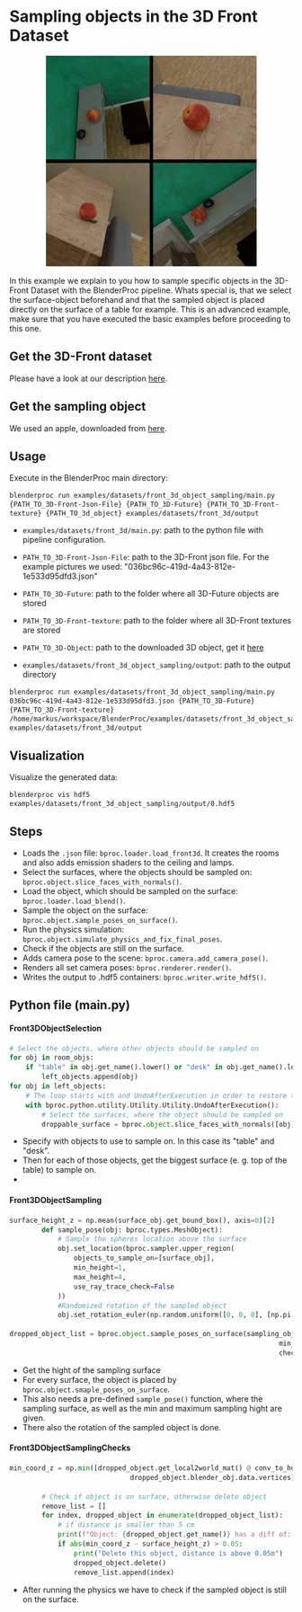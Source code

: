 # Sampling objects in the 3D Front Dataset

<p align="center">
<img src="../../../images/front_3d_object_sampling.jpg" alt="Front readme image" width=375>
</p>

In this example we explain to you how to sample specific objects in the 3D-Front Dataset with the BlenderProc pipeline.
Whats special is, that we select the surface-object beforehand and that the sampled object is placed directly on the surface of a table for example. 
This is an advanced example, make sure that you have executed the basic examples before proceeding to this one.

## Get the 3D-Front dataset

Please have a look at our description [here](https://github.com/DLR-RM/BlenderProc/tree/main/examples/datasets/front_3d).

## Get the sampling object

We used an apple, downloaded from [here](https://www.cgtrader.com/free-3d-models/food/fruit/apple-1).

## Usage

Execute in the BlenderProc main directory:

```
blenderproc run examples/datasets/front_3d_object_sampling/main.py {PATH_TO_3D-Front-Json-File} {PATH_TO_3D-Future} {PATH_TO_3D-Front-texture} {PATH_TO_3d_object} examples/datasets/front_3d/output 
```

* `examples/datasets/front_3d/main.py`: path to the python file with pipeline configuration.

* `PATH_TO_3D-Front-Json-File`: path to the 3D-Front json file. For the example pictures we used: "036bc96c-419d-4a43-812e-1e533d95dfd3.json" 
* `PATH_TO_3D-Future`: path to the folder where all 3D-Future objects are stored 
* `PATH_TO_3D-Front-texture`: path to the folder where all 3D-Front textures are stored 
* `PATH_TO_3D-Object`: path to the downloaded 3D object, get it [here](https://www.cgtrader.com/free-3d-models/food/fruit/apple-1) 
* `examples/datasets/front_3d_object_sampling/output`: path to the output directory

```
blenderproc run examples/datasets/front_3d_object_sampling/main.py 036bc96c-419d-4a43-812e-1e533d95dfd3.json {PATH_TO_3D-Future} {PATH_TO_3D-Front-texture} /home/markus/workspace/BlenderProc/examples/datasets/front_3d_object_sampling/ShapeNetCore.v2 examples/datasets/front_3d/output 
```

## Visualization

Visualize the generated data:

```
blenderproc vis hdf5 examples/datasets/front_3d_object_sampling/output/0.hdf5
```

## Steps

* Loads the `.json` file: `bproc.loader.load_front3d`. It creates the rooms and also adds emission shaders to the ceiling and lamps.
* Select the surfaces, where the objects should be sampled on: `bproc.object.slice_faces_with_normals()`.
* Load the object, which should be sampled on the surface: `bproc.loader.load_blend()`.
* Sample the object on the surface: `bproc.object.sample_poses_on_surface()`.
* Run the physics simulation: `bproc.object.simulate_physics_and_fix_final_poses`.
* Check if the objects are still on the surface.
* Adds camera pose to the scene: `bproc.camera.add_camera_pose()`. 
* Renders all set camera poses: `bproc.renderer.render()`.
* Writes the output to .hdf5 containers: `bproc.writer.write_hdf5()`.


## Python file (main.py)

#### Front3DObjectSelection 

```python
# Select the objects, where other objects should be sampled on
for obj in room_objs:
    if "table" in obj.get_name().lower() or "desk" in obj.get_name().lower():
        left_objects.append(obj)
for obj in left_objects:
    # The loop starts with and UndoAfterExecution in order to restore the camera positions for each object
    with bproc.python.utility.Utility.Utility.UndoAfterExecution():
        # Select the surfaces, where the object should be sampled on
        droppable_surface = bproc.object.slice_faces_with_normals([obj])
```

* Specify with objects to use to sample on. In this case its "table" and "desk".
* Then for each of those objects, get the biggest surface (e. g. top of the table) to sample on.
* 

#### Front3DObjectSampling 

```python
surface_height_z = np.mean(surface_obj.get_bound_box(), axis=0)[2]
        def sample_pose(obj: bproc.types.MeshObject):
            # Sample the spheres location above the surface
            obj.set_location(bproc.sampler.upper_region(
                objects_to_sample_on=[surface_obj],
                min_height=1,
                max_height=4,
                use_ray_trace_check=False
            ))
            #Randomized rotation of the sampled object
            obj.set_rotation_euler(np.random.uniform([0, 0, 0], [np.pi * 2, np.pi * 2, np.pi * 2]))

dropped_object_list = bproc.object.sample_poses_on_surface(sampling_obj, surface_obj, sample_pose,
                                                                   min_distance=0.1, max_distance=10,
                                                                   check_all_bb_corners_over_surface=False)
```

* Get the hight of the sampling surface
* For every surface, the object is placed by `bproc.object.smaple_poses_on_surface`.
* This also needs a pre-defined `sample_pose()` function, where the sampling surface, as well as the min and maximum sampling hight are given.
* There also the rotation of the sampled object is done.

#### Front3DObjectSamplingChecks

```python
min_coord_z = np.min([dropped_object.get_local2world_mat() @ conv_to_homogen(vert) for vert in
                              dropped_object.blender_obj.data.vertices], axis=0)[2]

        # Check if object is on surface, otherwise delete object
        remove_list = []
        for index, dropped_object in enumerate(dropped_object_list):
            # if distance is smaller than 5 cm
            print(f"Object: {dropped_object.get_name()} has a diff of: {abs(min_coord_z - surface_height_z)}m to the surface")
            if abs(min_coord_z - surface_height_z) > 0.05:
                print("Delete this object, distance is above 0.05m")
                dropped_object.delete()
                remove_list.append(index)
```

* After running the physics we have to check if the sampled object is still on the surface.